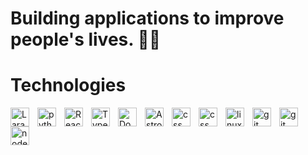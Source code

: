 # Building applications to improve people's lives. 🚀🚀

# Technologies
<img align="left" alt="Laravel" width="30px" style="padding-right:10px;" src="https://cdn.jsdelivr.net/gh/devicons/devicon@latest/icons/laravel/laravel-original.svg"/>
<img align="left" alt="python" width="30px" style="padding-right:10px;" src="https://cdn.jsdelivr.net/gh/devicons/devicon@latest/icons/python/python-original.svg"/>
<img align="left" alt="React" width="30px" style="padding-right:10px;" src="https://cdn.jsdelivr.net/gh/devicons/devicon@latest/icons/react/react-original.svg"/>
<img align="left" alt="Type Script" width="30px" style="padding-right:10px;" src="https://cdn.jsdelivr.net/gh/devicons/devicon@latest/icons/typescript/typescript-original.svg"/>
<img align="left" alt="Docker" width="30px" style="padding-right:10px;" src="https://cdn.jsdelivr.net/gh/devicons/devicon@latest/icons/docker/docker-original.svg"/>
<img align="left" alt="Astro" width="30px" style="padding-right:10px;" src="https://cdn.jsdelivr.net/gh/devicons/devicon@latest/icons/astro/astro-original.svg"/>
<img align="left" alt="css" width="30px" style="padding-right:10px;" src="https://cdn.jsdelivr.net/gh/devicons/devicon@latest/icons/css3/css3-original.svg"/>
<img align="left" alt="css" width="30px" style="padding-right:10px;" src="https://cdn.jsdelivr.net/gh/devicons/devicon@latest/icons/javascript/javascript-original.svg"/>
<img align="left" alt="linux" width="30px" style="padding-right:10px;" src="https://cdn.jsdelivr.net/gh/devicons/devicon@latest/icons/linux/linux-original.svg"/>
<img align="left" alt="git" width="30px" style="padding-right:10px;" src="https://cdn.jsdelivr.net/gh/devicons/devicon@latest/icons/git/git-original.svg"/>
<img align="left" alt="git" width="30px" style="padding-right:10px;" src="https://cdn.jsdelivr.net/gh/devicons/devicon@latest/icons/git/git-original.svg"/>
<img align="left" alt="nodejs" width="30px" style="padding-right:10px;" src="https://cdn.jsdelivr.net/gh/devicons/devicon@latest/icons/nodejs/nodejs-original-wordmark.svg"/>




     
          
<!--
**buzzBoy21/buzzBoy21** is a ✨ _special_ ✨ repository because its `README.md` (this file) appears on your GitHub profile.

Here are some ideas to get you started:

- 🔭 I’m currently working on ...
- 🌱 I’m currently learning ...dsadsasaa
- 👯 I’m looking to collaborate on ...
- 🤔 I’m looking for help with ...
- 💬 Ask me about ...
- 📫 How to reach me: ...
- 😄 Pronouns: ...
- ⚡ Fun fact: ...
-->
